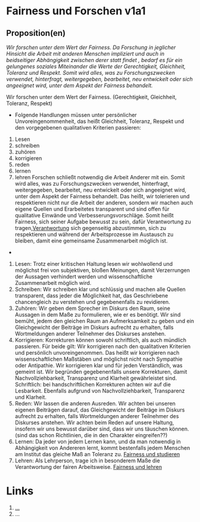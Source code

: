 <!---
   NAME - The NAME of this project is:
ethos

  FILE - The FILENAME of the current file is:
/v1a1.md

  CREATION - This project was CREATED on:
2017-01-28-16:15:00 UTC

  MODIFICATION - This project was last MODIFIED on:
2017-01-28-16:15:00 UTC

  VERSION - The current VERSION of this project is:
<git-commit-hash>-2017-01-28-16:15:00 UTC

  CREATOR(S) - This project was CREATED by:
Michael Czechowski, Martin Maga

  CONTACT - You can CONTACT the creator(s) or developer(s) of this project at:
E-Mail: mail@martinmaga.de

  COPYRIGHT - The COPYRIGHT holder of this project is:
COPYRIGHT (c) 2016 Martin Maga

  LICENSE - This project is LICENSED under the following license:
Martin Maga 2016 CC BY-SA 4.0 https://creativecommons.org

  SUBFILE – This is a SUBFILE! For more INFORMATION on this project go to:
/README.md
--->

# Fairness und Forschen v1a1
## Proposition(en)

*Wir forschen unter dem Wert der Fairness. Da Forschung in jeglicher Hinsicht die Arbeit mit anderen Menschen impliziert und auch in beidseitiger Abhängigkeit zwischen derer statt findet , bedarf es für ein gelungenes soziales Miteinander die Werte der Gerechtigkeit, Gleichheit, Toleranz und Respekt. Somit wird alles, was zu Forschungszwecken verwendet, hinterfragt, weitergegeben, bearbeitet, neu entwickelt oder sich angeeignet wird, unter dem Aspekt der Fairness behandelt.*

Wir forschen unter dem Wert der Fairness. (Gerechtigkeit, Gleichheit, Toleranz, Respekt)
* Folgende Handlungen müssen unter persönlicher Unvoreingenommenheit, das heißt Gleichheit, Toleranz, Respekt und den vorgegebenen qualitativen Kriterien passieren:
1. Lesen
2. schreiben
3. zuhören
4. korrigieren
5. reden
6. lernen
7. lehren
Forschen schließt notwendig die Arbeit Anderer mit ein. Somit wird alles, was zu Forschungszwecken verwendet, hinterfragt, weitergegeben, bearbeitet, neu entwickelt oder sich angeeignet wird, unter dem Aspekt der Fairness behandelt. Das heißt, wir tolerieren und respektieren nicht nur die Arbeit der anderen, sondern wir machen auch eigene Quellen und Erarbeitetes transparent und sind offen für qualitative Einwände und Verbesserungsvorschläge. Somit heißt Fairness, sich seiner Aufgabe bewusst zu sein, dafür Verantwortung zu tragen,[Verantwortung](../contents/values/v6_responsibility.md) sich gegenseitig abzustimmen, sich zu respektieren und während der Arbeitsprozesse im Austausch zu bleiben, damit eine gemeinsame Zusammenarbeit möglich ist.

*
1. Lesen: Trotz einer kritischen Haltung lesen wir wohlwollend und möglichst frei von subjektiven, bloßen Meinungen, damit Verzerrungen der Aussagen verhindert werden und wissenschaftliche Zusammenarbeit möglich wird.
2. Schreiben: Wir schreiben klar und schlüssig und machen alle Quellen transparent, dass jeder die Möglichkeit hat, das Geschriebene chancengleich zu verstehen und gegebenenfalls zu revidieren.
3. Zuhören: Wir geben dem Sprecher im Diskurs den Raum, seine Aussagen in dem Maße zu formulieren, wie er es benötigt. Wir sind bemüht, jedem den gleichen Raum an Aufmerksamkeit zu geben und ein Gleichgewicht der Beiträge im Diskurs aufrecht zu erhalten, falls Wortmeldungen anderer Teilnehmer des Diskurses anstehen.
4. Korrigieren: Korrekturen können sowohl schriftlich, als auch mündlich passieren. Für beide gilt: Wir korrigieren nach den qualitativen Kriterien und persönlich unvoreingenommen. Das heißt wir korrigieren nach wissenschaftlichen Maßstäben und möglichst nicht nach Sympathie oder Antipathie. Wir korrigieren klar und für jeden Verständlich, was gemeint ist. Wir begründen gegebenenfalls unsere Korrekturen, damit Nachvollziehbarkeit, Transparenz und Klarheit gewährleistet sind.
Schriftlich: bei handschriftlichen Korrekturen achten wir auf die Lesbarkeit. Ebenfalls aufgrund von Nachvollziehbarkeit, Transparenz und Klarheit.
5. Reden: Wir lassen die anderen Ausreden. Wir achten bei unseren eigenen Beiträgen darauf, das Gleichgewicht der Beiträge im Diskurs aufrecht zu erhalten, falls Wortmeldungen anderer Teilnehmer des Diskurses anstehen. Wir achten beim Reden auf unsere Haltung, insofern wir uns bewusst darüber sind, dass wir uns täuschen können.  (sind das schon Richtlinien, die in den Charakter eingreifen??)
6. Lernen: Da jeder von jedem Lernen kann, und da man notwendig in Abhängigkeit von Andereren lernt, kommt bestenfalls jedem Menschen am Institut das gleiche Maß an Toleranz zu.    [Fairness und studieren](../contents/fields/v1a4)
7. Lehren: Als Lehrperson, trage ich in besonderem Maße die Verantwortung der fairen Arbeitsweise. [Fairness und lehren](../contents/fields/v1a2)

# Links
  1. […](…)
  2. …
